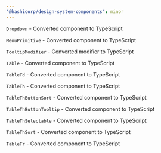 ```yaml
---
"@hashicorp/design-system-components": minor
---
```


`Dropdown` - Converted component to TypeScript

`MenuPrimitive` - Converted component to TypeScript

`TooltipModifier` - Converted modifier to TypeScript

`Table` - Converted component to TypeScript

`TableTd` - Converted component to TypeScript

`TableTh` - Converted component to TypeScript

`TableThButtonSort` - Converted component to TypeScript

`TableThButtonTooltip` - Converted component to TypeScript

`TableThSelectable` - Converted component to TypeScript

`TableThSort` - Converted component to TypeScript

`TableTr` - Converted component to TypeScript
